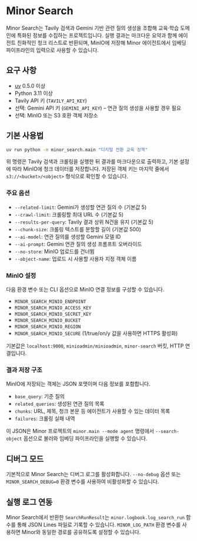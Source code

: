 # Minor Search

Minor Search는 Tavily 검색과 Gemini 기반 관련 질의 생성을 조합해 교육·학습 도메인에 특화된 정보를 수집하는 프로젝트입니다. 실행 결과는 마크다운 요약과 함께 에이전트 친화적인 청크 리스트로 반환되며, MinIO에 저장해 Minor 에이전트에서 임베딩 파이프라인의 입력으로 사용할 수 있습니다.

## 요구 사항
- [uv](https://github.com/astral-sh/uv) 0.5.0 이상
- Python 3.11 이상
- Tavily API 키 (`TAVILY_API_KEY`)
- 선택: Gemini API 키 (`GEMINI_API_KEY`) – 연관 질의 생성을 사용할 경우 필요
- 선택: MinIO 또는 S3 호환 객체 저장소

## 기본 사용법
```bash
uv run python -m minor_search.main "디지털 전환 교육 정책"
```

위 명령은 Tavily 검색과 크롤링을 실행한 뒤 결과를 마크다운으로 출력하고, 기본 설정에 따라 MinIO에 청크 데이터를 저장합니다. 저장된 객체 키는 마지막 줄에서 `s3://<bucket>/<object>` 형식으로 확인할 수 있습니다.

### 주요 옵션
- `--related-limit`: Gemini가 생성할 연관 질의 수 (기본값 5)
- `--crawl-limit`: 크롤링할 최대 URL 수 (기본값 5)
- `--results-per-query`: Tavily 결과 상위 N건을 유지 (기본값 5)
- `--chunk-size`: 크롤링 텍스트를 분할할 길이 (기본값 500)
- `--ai-model`: 연관 질의를 생성할 Gemini 모델 ID
- `--ai-prompt`: Gemini 연관 질의 생성 프롬프트 오버라이드
- `--no-store`: MinIO 업로드를 건너뜀
- `--object-name`: 업로드 시 사용할 사용자 지정 객체 이름

### MinIO 설정
다음 환경 변수 또는 CLI 옵션으로 MinIO 연결 정보를 구성할 수 있습니다.

- `MINOR_SEARCH_MINIO_ENDPOINT`
- `MINOR_SEARCH_MINIO_ACCESS_KEY`
- `MINOR_SEARCH_MINIO_SECRET_KEY`
- `MINOR_SEARCH_MINIO_BUCKET`
- `MINOR_SEARCH_MINIO_REGION`
- `MINOR_SEARCH_MINIO_SECURE` (1/true/on/y 값을 사용하면 HTTPS 활성화)

기본값은 `localhost:9000`, `minioadmin/minioadmin`, `minor-search` 버킷, HTTP 연결입니다.

### 결과 저장 구조
MinIO에 저장되는 객체는 JSON 포맷이며 다음 정보를 포함합니다.
- `base_query`: 기준 질의
- `related_queries`: 생성된 연관 질의 목록
- `chunks`: URL, 제목, 청크 본문 등 에이전트가 사용할 수 있는 데이터 목록
- `failures`: 크롤링 실패 내역

이 JSON은 Minor 프로젝트의 `minor.main --mode agent` 명령에서 `--search-object` 옵션으로 불러와 임베딩 파이프라인을 실행할 수 있습니다.

## 디버그 모드
기본적으로 Minor Search는 디버그 로그를 활성화합니다. `--no-debug` 옵션 또는 `MINOR_SEARCH_DEBUG=0` 환경 변수를 사용하여 비활성화할 수 있습니다.

## 실행 로그 연동
Minor Search에서 반환한 `SearchRunResult`는 `minor.logbook.log_search_run` 함수를 통해 JSON Lines 파일로 기록할 수 있습니다. `MINOR_LOG_PATH` 환경 변수를 사용하면 Minor와 동일한 경로를 공유하도록 설정할 수 있습니다.
